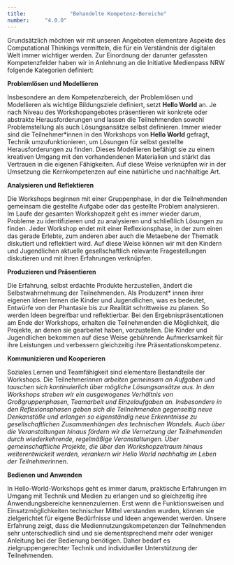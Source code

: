 ```yaml
---
title: 				"Behandelte Kompetenz-Bereiche"
number: 	"4.0.0"
---  
```


Grundsätzlich möchten wir mit unseren Angeboten elementare
Aspekte des Computational Thinkings vermitteln, die
für ein Verständnis der digitalen Welt immer wichtiger werden.
Zur Einordnung der darunter gefassten Kompetenzfelder
haben wir in Anlehnung an die Initiative Medienpass
NRW folgende Kategorien definiert:

**Problemlösen und Modellieren**

Insbesondere an dem Kompetenzbereich, der Problemlösen
und Modellieren als wichtige Bildungsziele definiert, setzt
**Hello World** an. Je nach Niveau des Workshopangebotes
präsentieren wir konkrete oder abstrakte Herausforderungen
und lassen die Teilnehmenden sowohl Problemstellung
als auch Lösungsansätze selbst definieren. Immer wieder
sind die Teilnehmer*innen in den Workshops von **Hello
World** gefragt, Technik umzufunktionieren, um Lösungen
für selbst gestellte Herausforderungen zu finden. Dieses
Modellieren befähigt sie zu einem kreativen Umgang mit
den vorhandendenen Materialien und stärkt das Vertrauen
in die eigenen Fähigkeiten. Auf diese Weise verknüpfen wir
in der Umsetzung die Kernkompetenzen auf eine natürliche
und nachhaltige Art.

**Analysieren und Reflektieren**

Die Workshops beginnen mit einer Gruppenphase, in der
die Teilnehmenden gemeinsam die gestellte Aufgabe oder
das gestellte Problem analysieren. Im Laufe der gesamten
Workshopzeit geht es immer wieder darum, Probleme zu
identifizieren und zu analysieren und schließlich Lösungen
zu finden. Jeder Workshop endet mit einer Reflexionsphase,
in der zum einen das gerade Erlebte, zum anderen aber
auch die Metaebene der Thematik diskutiert und reflektiert
wird. Auf diese Weise können wir mit den Kindern und Jugendlichen
aktuelle gesellschaftlich relevante Fragestellungen
diskutieren und mit ihren Erfahrungen verknüpfen.

**Produzieren und Präsentieren**

Die Erfahrung, selbst erdachte Produkte herzustellen, ändert
die Selbstwahrnehmung der Teilnehmenden. Als Produzent*
innen ihrer eigenen Ideen lernen die Kinder und
Jugendlichen, was es bedeutet, Entwürfe von der Phantasie
bis zur Realität schrittweise zu planen. So werden Ideen begreifbar
und reflektierbar. Bei den Ergebnispräsentationen
am Ende der Workshops, erhalten die Teilnehmenden die
Möglichkeit, die Projekte, an denen sie gearbeitet haben,
vorzustellen. Die Kinder und Jugendlichen bekommen auf
diese Weise gebührende Aufmerksamkeit für ihre Leistungen
und verbessern gleichzeitig ihre Präsentationskompetenz.

**Kommunizieren und Kooperieren**

Soziales Lernen und Teamfähigkeit sind elementare Bestandteile
der Workshops. Die Teilnehmer*innen arbeiten
gemeinsam an Aufgaben und tauschen sich kontinuierlich
über mögliche Lösungsansätze aus. In den Workshops streben
wir ein ausgewogenes Verhältnis von Großgruppenphasen,
Teamarbeit und Einzelaufgaben an. Insbesondere in
den Reflexionsphasen geben sich die Teilnehmenden gegenseitig
neue Denkanstöße und erlangen so eigenständig neue
Erkenntnisse zu gesellschaftlichen Zusammenhängen des
technischen Wandels. Auch über die Veranstaltungen hinaus
fördern wir die Vernetzung der Teilnehmenden durch
wiederkehrende, regelmäßige Veranstaltungen. Über gemeinschaftliche
Projekte, die über den Workshopzeitraum
hinaus weiterentwickelt werden, verankern wir Hello
World nachhaltig im Leben der Teilnehmer*innen.

**Bedienen und Anwenden**

In Hello-World-Workshops geht es immer darum, praktische
Erfahrungen im Umgang mit Technik und Medien zu
erlangen und so gleichzeitig ihre Anwendungsbereiche
kennenzulernen. Erst wenn die Funktionsweisen und Einsatzmöglichkeiten
technischer Mittel verstanden wurden,
können sie zielgerichtet für eigene Bedürfnisse und Ideen
angewendet werden. Unsere Erfahrung zeigt, dass die
Mediennutzungskompetenzen der Teilnehmenden sehr
unterschiedlich sind und sie dementsprechend mehr oder
weniger Anleitung bei der Bedienung benötigen. Daher
bedarf es zielgruppengerechter Technik und individueller
Unterstützung der Teilnehmenden.